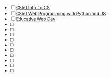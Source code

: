- [ ] [CS50 Intro to CS](https://online-learning.harvard.edu/course/cs50-introduction-computer-science?delta=0)
- [ ] [CS50 Web Programming with Python and JS](https://online-learning.harvard.edu/course/cs50s-web-programming-python-and-javascript?delta=0)
- [ ] [Educative Web Dev](https://www.educative.io/courses/web-development-a-primer/qVA5D2lq7rp)
- [ ] 
- [ ] 
- [ ] 
- [ ] 
- [ ] 
- [ ] 
- [ ] 
- [ ] 
- [ ] 
- [ ] 